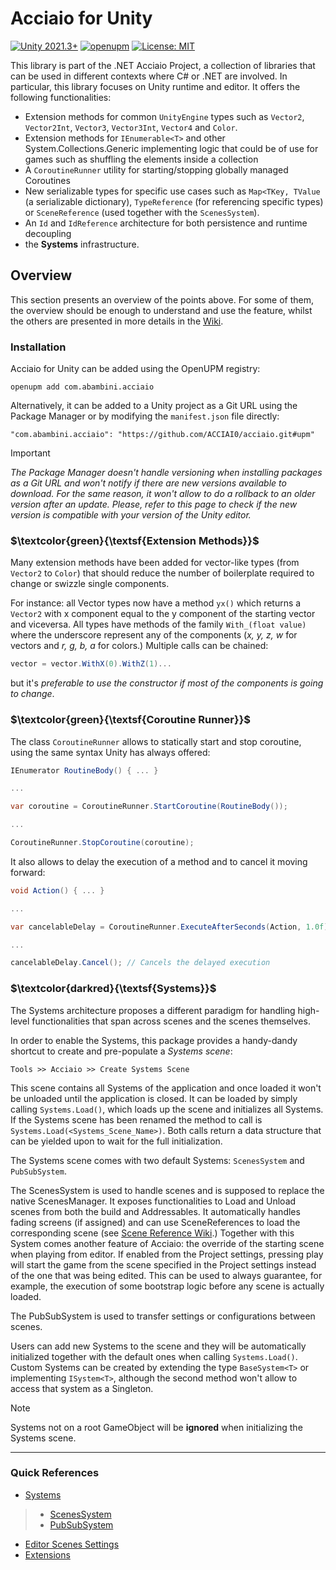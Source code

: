 # Acciaio for Unity
[![Unity 2021.3+](https://img.shields.io/badge/unity-2021.3%2B-blue.svg)](https://unity3d.com/get-unity/download)
[![openupm](https://img.shields.io/npm/v/com.abambini.acciaio?label=openupm&registry_uri=https://package.openupm.com)](https://openupm.com/packages/com.abambini.acciaio/)
[![License: MIT](https://img.shields.io/badge/License-GPL-brightgreen.svg)](https://github.com/ACCIAI0/acciaio/blob/master/LICENSE)

This library is part of the .NET Acciaio Project, a collection of libraries that can be used in different contexts where C# or .NET are involved. In particular, this library focuses on Unity runtime and editor.
It offers the following functionalities:
- Extension methods for common `UnityEngine` types such as `Vector2`, `Vector2Int`, `Vector3`, `Vector3Int`, `Vector4` and `Color`.
- Extension methods for `IEnumerable<T>` and other System.Collections.Generic implementing logic that could be of use for games such as shuffling the elements inside a collection
- A `CoroutineRunner` utility for starting/stopping globally managed Coroutines 
- New serializable types for specific use cases such as `Map<TKey, TValue` (a serializable dictionary), `TypeReference` (for referencing specific types) or `SceneReference` (used together with the `ScenesSystem`).
- An `Id` and `IdReference` architecture for both persistence and runtime decoupling
- the **Systems** infrastructure.

## Overview
This section presents an overview of the points above. For some of them, the overview should be enough to understand and use the feature, whilst the others are presented in more details in the [Wiki](../../wiki/Home).

### Installation

Acciaio for Unity can be added using the OpenUPM registry:
```
openupm add com.abambini.acciaio
```
Alternatively, it can be added to a Unity project as a Git URL using the Package Manager or by modifying the `manifest.json` file directly:
```
"com.abambini.acciaio": "https://github.com/ACCIAI0/acciaio.git#upm"
```
> [!IMPORTANT]
> *The Package Manager doesn't handle versioning when installing packages as a Git URL and won't notify if there are new versions available to download. For the same reason, it won't allow to do a rollback to an older version after an update. Please, refer to this page to check if the new version is compatible with your version of the Unity editor.*

### $\textcolor{green}{\textsf{Extension Methods}}$
Many extension methods have been added for vector-like types (from `Vector2` to `Color`) that should reduce the number of boilerplate required to change or swizzle single components. 

For instance: all Vector types now have a method `yx()` which returns a `Vector2` with x component equal to the y component of the starting vector and viceversa. All types have methods of the family `With_(float value)` where the underscore represent any of the components (*x, y, z, w* for vectors and *r, g, b, a* for colors.) Multiple calls can be chained: 
```C#
vector = vector.WithX(0).WithZ(1)...
```
but it's *preferable to use the constructor if most of the components is going to change*.

### $\textcolor{green}{\textsf{Coroutine Runner}}$
The class `CoroutineRunner` allows to statically start and stop coroutine, using the same syntax Unity has always offered:

```C#
IEnumerator RoutineBody() { ... }

...

var coroutine = CoroutineRunner.StartCoroutine(RoutineBody());

...

CoroutineRunner.StopCoroutine(coroutine);
```

It also allows to delay the execution of a method and to cancel it moving forward:

```C#
void Action() { ... }

...

var cancelableDelay = CoroutineRunner.ExecuteAfterSeconds(Action, 1.0f);

...

cancelableDelay.Cancel(); // Cancels the delayed execution
```

### $\textcolor{darkred}{\textsf{Systems}}$
The Systems architecture proposes a different paradigm for handling high-level functionalities that span across scenes and the scenes themselves. 

In order to enable the Systems, this package provides a handy-dandy shortcut to create and pre-populate a *Systems scene*: 
```
Tools >> Acciaio >> Create Systems Scene
```
This scene contains all Systems of the application and once loaded it won't be unloaded until the application is closed. It can be loaded by simply calling `Systems.Load()`, which loads up the scene and initializes all Systems. If the Systems scene has been renamed the method to call is `Systems.Load(<Systems_Scene_Name>)`. Both calls return a data structure that can be yielded upon to wait for the full initialization. 

The Systems scene comes with two default Systems: `ScenesSystem` and `PubSubSystem`. 

The ScenesSystem is used to handle scenes and is supposed to replace the native ScenesManager. It exposes functionalities to Load and Unload scenes from both the build and Addressables. It automatically handles fading screens (if assigned) and can use SceneReferences to load the corresponding scene (see [Scene Reference Wiki](../../wiki/SceneReference).) Together with this System comes another feature of Acciaio: the override of the starting scene when playing from editor. If enabled from the Project settings, pressing play will start the game from the scene specified in the Project settings instead of the one that was being edited. This can be used to always guarantee, for example, the execution of some bootstrap logic before any scene is actually loaded.

The PubSubSystem is used to transfer settings or configurations between scenes.

Users can add new Systems to the scene and they will be automatically initialized together with the default ones when calling `Systems.Load()`. Custom Systems can be created by extending the type `BaseSystem<T>` or implementing `ISystem<T>`, although the second method won't allow to access that system as a Singleton.

> [!NOTE]
> Systems not on a root GameObject will be **ignored** when initializing the Systems scene.
___
### Quick References

- [Systems](../../wiki/Systems)
>- [ScenesSystem](../../wiki/ScenesSystems)
>- [PubSubSystem](../../wiki/PubSubSystem)
- [Editor Scenes Settings](../../wiki/EditorScenesSettings)
- [Extensions](../../wiki/Extensions)
